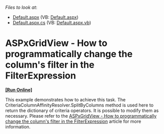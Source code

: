 <!-- default file list -->
*Files to look at*:

* [Default.aspx](./CS/WebSite/Default.aspx) (VB: [Default.aspx](./VB/WebSite/Default.aspx))
* [Default.aspx.cs](./CS/WebSite/Default.aspx.cs) (VB: [Default.aspx.vb](./VB/WebSite/Default.aspx.vb))
<!-- default file list end -->
# ASPxGridView - How to programmatically change the column's filter in the FilterExpression
<!-- run online -->
**[[Run Online]](https://codecentral.devexpress.com/e4641/)**
<!-- run online end -->


<p>This example demonstrates how to achieve this task. The CriteriaColumnAffinityResolver.SplitByColumns method is used here to return the dictionary of criteria operators. It is possible to modify them as necessary. Please refer to the <a href="https://www.devexpress.com/Support/Center/p/KA18784">ASPxGridView - How to programmatically change the column's filter in the FilterExpression</a> article for more information.</p>

<br/>


